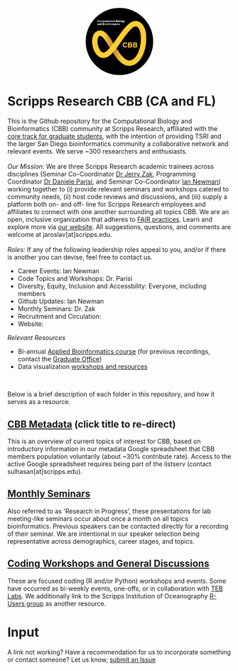<p align="center">
  <img src="https://raw.githubusercontent.com/SuLab/TSRI-CBB/main/Images/CBB-logo.png" width="30%">
</p>

# Scripps Research CBB (CA and FL)
This is the Github repository for the Computational Biology and Bioinformatics (CBB) community at Scripps Research, affiliated with the [core track for graduate students](https://education.scripps.edu/graduate/doctoral-program/customizable-curriculum/stbio400-440.html), with the intention of providing TSRI and the larger San Diego bioinformatics community a collaborative network and relevant events. We serve ~300 researchers and enthusiasts.
<br><br>
*Our Mission:* We are three Scripps Research academic trainees across disciplines (Seminar Co-Coordinator [Dr Jerry Zak](https://github.com/trebbiano), Programming Coordinator [Dr Daniele Parisi](), and Seminar Co-Coordinator [Ian Newman](https://github.com/codingcane)) working together to (i) provide relevant seminars and workshops catered to community needs, (ii) host code reviews and discussions, and (iii) supply a platform both on- and off- line for Scripps Research employees and affiliates to connect with one another surrounding all topics CBB. We are an open, inclusive organization that adheres to [FAIR practices](https://www.go-fair.org/fair-principles/). Learn and explore more via [our website](http://viperdb.scripps.edu/cbb/#home). All suggestions, questions, and comments are welcome at jaroslav[at]scripps.edu.
<br><br>
*Roles:* If any of the following leadership roles appeal to you, and/or if there is another you can devise, feel free to contact us.
- Career Events: Ian Newman
- Code Topics and Workshops: Dr. Parisi
- Diversity, Equity, Inclusion and Accessbility: Everyone, including members
- Github Updates: Ian Newman
- Monthly Seminars: Dr. Zak
- Recruitment and Circulation: 
- Website: 

*Relevant Resources*<br>
- Bi-annual [Applied Bioinformatics course](https://github.com/SuLab/Applied-Bioinformatics) (for previous recordings, contact the [Graduate Office](https://education.scripps.edu/about/contact/))
- Data visualization [workshops and resources](https://sabahzero.github.io/dataviz/workshops)
<br>

Below is a brief description of each folder in this repository, and how it serves as a resource. 

## [CBB Metadata](https://github.com/SuLab/TSRI-CBB/tree/main/CBB-Metadata) (click title to re-direct)
This is an overview of current topics of interest for CBB, based on introductory information in our metadata Google spreadsheet that CBB members population voluntarily (about ~30% contribute rate). Access to the active Google spreadsheet requires being part of the listserv (contact sulhasan[at]scripps.edu).

## [Monthly Seminars](https://github.com/SuLab/TSRI-CBB/tree/main/Seminars-Monthly) 
Also referred to as 'Research in Progress', these presentations for lab meeting-like seminars occur about once a month on all topics bioinformatics. Previous speakers can be contacted directly for a recording of their seminar. We are intentional in our speaker selection being representative across demographics, career stages, and topics.

## [Coding Workshops and General Discussions](https://github.com/SuLab/TSRI-CBB/tree/main/Coding-WorkshopsEtc) 
These are focused coding (R and/or Python) workshops and events. Some have occurred as bi-weekly events, one-offs, or in collaboration with [TEB Labs](https://github.com/Tebs-Lab). We additionally link to the Scripps Institution of Oceanography [R-Users group](https://github.com/Open-Data-Science-at-SIO/R-Users-Presentations) as another resource.

# Input
A link not working? Have a recommendation for us to incorporate something or contact someone? Let us know, [submit an Issue](https://github.com/SuLab/TSRI-CBB/issues)

